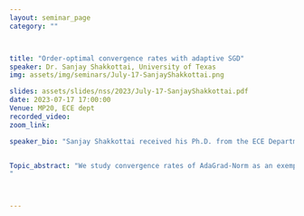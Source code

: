 ```yaml
---
layout: seminar_page
category: ""



title: "Order-optimal convergence rates with adaptive SGD"  
speaker: Dr. Sanjay Shakkottai, University of Texas
img: assets/img/seminars/July-17-SanjayShakkottai.png

slides: assets/slides/nss/2023/July-17-SanjayShakkottai.pdf
date: 2023-07-17 17:00:00 
Venue: MP20, ECE dept
recorded_video: 
zoom_link: 

speaker_bio: "Sanjay Shakkottai received his Ph.D. from the ECE Department at the University of Illinois at Urbana-Champaign in 2002. He is with The University of Texas at Austin, where he is a Professor in the Chandra Family Department of Electrical and Computer Engineering, and holds the Cockrell Family Chair in Engineering #15. He received the NSF CAREER award in 2004 and was elected as an IEEE Fellow in 2014. He was a co-recipient of the IEEE Communications Society William R. Bennett Prize in 2021. He is currently the Editor in Chief of IEEE/ACM Transactions on Networking. His research interests lie at the intersection of algorithms for resource allocation, statistical learning and networks, with applications to wireless communication networks and online platforms. Web: https://sites.google.com/view/sanjay-shakkottai/ "


Topic_abstract: "We study convergence rates of AdaGrad-Norm as an exemplar of adaptive stochastic gradient methods (SGD), where the step sizes  change based on observed stochastic gradients, for minimizing non-convex, smooth objectives. Despite their popularity, the analysis of adaptive SGD lags behind that of non adaptive methods in this setting. Specifically, prior studies generally rely on some subset of the following assumptions: (i) uniformly-bounded gradient norms, (ii) uniformly-bounded stochastic gradient variance (or even noise support), (iii) conditional independence between the step size and stochastic gradient. In this work, we show that AdaGrad-Norm exhibits an order optimal convergence rate scaling inversely with the square-root of T after T iterations (up to polylogarithmic factors) under the same assumptions as optimally-tuned non adaptive SGD (unbounded gradient norms and affine noise variance scaling).  We also go beyond uniform smoothness function settings, to derive similar results for (L_0, L_1)-smooth (non-convex) functions (where the Hessian can affinely scale with the gradient, e.g. such as the exponential function). This talk is based on joint work with Matthew Faw, Isidoros Tziotis, Litu Rout, Constantine Caramanis, Aryan Mokhtari and Rachel Ward. References: https://arxiv.org/abs/2202.05791 (COLT 2022) and https://arxiv.org/abs/2302.06570 (COLT 2023)
"



---
```


